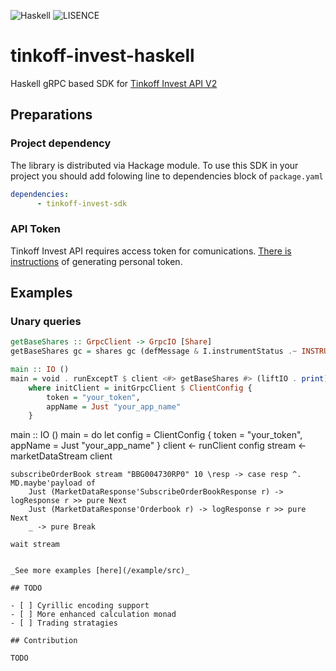 ![Haskell](https://img.shields.io/badge/Haskell-5e5086?&logo=haskell&logoColor=white)
![LISENCE](https://img.shields.io/badge/LICENSE-MIT-green)

# tinkoff-invest-haskell

Haskell gRPC based SDK for [Tinkoff Invest API V2](https://github.com/Tinkoff/investAPI)

## Preparations

### Project dependency

The library is distributed via Hackage module. To use this SDK in your project you should add folowing line to dependencies block of `package.yaml`

```yaml
dependencies:
      - tinkoff-invest-sdk
```

### API Token

Tinkoff Invest API requires access token for comunications. [There is instructions](https://tinkoff.github.io/investAPI/token/) of generating personal token.

## Examples

### Unary queries

```haskell
getBaseShares :: GrpcClient -> GrpcIO [Share]
getBaseShares gc = shares gc (defMessage & I.instrumentStatus .~ INSTRUMENT_STATUS_BASE)

main :: IO ()
main = void . runExceptT $ client <#> getBaseShares #> (liftIO . print)
    where initClient = initGrpcClient $ ClientConfig {
        token = "your_token",
        appName = Just "your_app_name"
    }
```

main :: IO ()
main = do
    let config = ClientConfig { token = "your_token", appName = Just "your_app_name" }
    client <- runClient config
    stream <- marketDataStream client

    subscribeOrderBook stream "BBG004730RP0" 10 \resp -> case resp ^. MD.maybe'payload of
        Just (MarketDataResponse'SubscribeOrderBookResponse r) -> logResponse r >> pure Next
        Just (MarketDataResponse'Orderbook r) -> logResponse r >> pure Next
        _ -> pure Break
        
    wait stream
```

_See more examples [here](/example/src)_

## TODO

- [ ] Cyrillic encoding support
- [ ] More enhanced calculation monad
- [ ] Trading stratagies

## Contribution

TODO